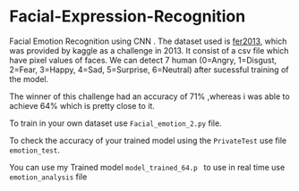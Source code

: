 # Facial-Expression-Recognition
Facial Emotion Recognition using CNN . The dataset used is <a href="https://www.kaggle.com/c/challenges-in-representation-learning-facial-expression-recognition-challenge/data">fer2013</a>,
which was provided by kaggle as a challenge in 2013. It consist of a csv file which have pixel values of 
faces. We can detect 7 human (0=Angry, 1=Disgust, 2=Fear, 3=Happy, 4=Sad, 5=Surprise, 6=Neutral) after sucessful 
training of the model.

The winner of this challenge had an accuracy of 71% ,whereas i was able to achieve 64% which is pretty close to it.

To train in your own dataset  use ```Facial_emotion_2.py``` file.

To check the accuracy of your trained model using the ```PrivateTest``` use file ```emotion_test```.

You can use my Trained model ```model_trained_64.p ``` to use in real time use ```emotion_analysis``` file 
